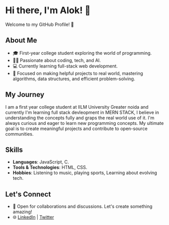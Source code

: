 # Hi there, I'm Alok! 👋

Welcome to my GitHub Profile! 🌟

## About Me

- 🎓 First-year college student exploring the world of programming.
- 👨‍💻 Passionate about coding, tech, and AI.
- 💻 Currently learning full-stack web development.
- 🎯 Focused on making helpful projects to real world, mastering algorithms, data structures, and efficient problem-solving.

## My Journey

I am a first year college student at IILM University Greater noida and currently I'm learning full stack devleopment in MERN STACK, I believe in understanding the concepts fully and graps the real world use of it. I'm always curious and eager to learn new programming concepts. My ultimate goal is to create meaningful projects and contribute to open-source communities.

## Skills

- **Languages**: JavaScript, C.
- **Tools & Technologies**: HTML, CSS.
- **Hobbies**: Listening to music, playing sports, Learning about evolving tech.

## Let's Connect

- 💬 Open for collaborations and discussions. Let's create something amazing!
- 🌐 [LinkedIn](https://www.linkedin.com/in/alok-yadav-1389ba317/) | [Twitter](https://x.com/CodeItAlok)



